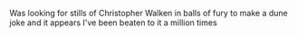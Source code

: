 Was looking for stills of Christopher Walken in balls of fury to make a dune joke and it appears I've been beaten to it a million times

